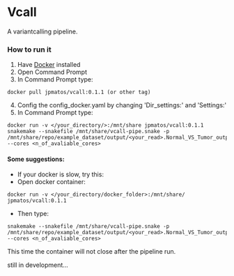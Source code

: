 # Vcall
A variantcalling pipeline.

### How to run it
1. Have [Docker](https://www.docker.com/get-started) installed
2. Open Command Prompt
3. In Command Prompt type: 
```
docker pull jpmatos/vcall:0.1.1 (or other tag)
```
4. Config the config_docker.yaml by changing 'Dir_settings:' and 'Settings:'
5. In Command Prompt type:
```
docker run -v </your_directory/>:/mnt/share jpmatos/vcall:0.1.1 snakemake --snakefile /mnt/share/vcall-pipe.snake -p /mnt/share/repo/example_dataset/output/<your_read>.Normal_VS_Tumor_output.vcf --cores <n_of_avaliable_cores>
```
#### Some suggestions:
- If your docker is slow, try this:
 - Open docker container: 
```
docker run -v </your_directory/docker_folder>:/mnt/share/ jpmatos/vcall:0.1.1
```
 - Then type: 
 ```
snakemake --snakefile /mnt/share/vcall-pipe.snake -p /mnt/share/repo/example_dataset/output/<your_read>.Normal_VS_Tumor_output.vcf --cores <n_of_avaliable_cores>
```
This time the container will not close after the pipeline run.


still in development...

